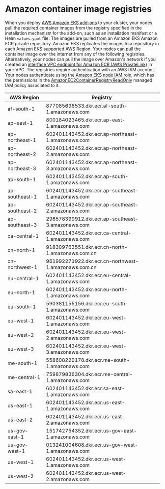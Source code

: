 # Amazon container image registries<a name="add-ons-images"></a>

When you deploy [AWS Amazon EKS add\-ons](eks-add-ons.md#workloads-add-ons-available-eks) to your cluster, your nodes pull the required container images from the registry specified in the installation mechanism for the add\-on, such as an installation manifest or a Helm `values.yaml` file\. The images are pulled from an Amazon EKS Amazon ECR private repository\. Amazon EKS replicates the images to a repository in each Amazon EKS supported AWS Region\. Your nodes can pull the container image over the internet from any of the following registries\. Alternatively, your nodes can pull the image over Amazon's network if you created an [interface VPC endpoint for Amazon ECR \(AWS PrivateLink\)](https://docs.aws.amazon.com/AmazonECR/latest/userguide/vpc-endpoints.html) in your VPC\. The registries require authentication with an AWS IAM account\. Your nodes authenticate using the [Amazon EKS node IAM role](create-node-role.md), which has the permissions in the [AmazonEC2ContainerRegistryReadOnly](https://console.aws.amazon.com/iam/home#/policies/arn:aws:iam::aws:policy/AmazonEC2ContainerRegistryReadOnly%24jsonEditor) managed IAM policy associated to it\.


| AWS Region | Registry | 
| --- | --- | 
| af\-south\-1 | 877085696533\.dkr\.ecr\.af\-south\-1\.amazonaws\.com | 
| ap\-east\-1 | 800184023465\.dkr\.ecr\.ap\-east\-1\.amazonaws\.com | 
| ap\-northeast\-1 | 602401143452\.dkr\.ecr\.ap\-northeast\-1\.amazonaws\.com | 
| ap\-northeast\-2 | 602401143452\.dkr\.ecr\.ap\-northeast\-2\.amazonaws\.com | 
| ap\-northeast\-3 | 602401143452\.dkr\.ecr\.ap\-northeast\-3\.amazonaws\.com | 
| ap\-south\-1 | 602401143452\.dkr\.ecr\.ap\-south\-1\.amazonaws\.com | 
| ap\-southeast\-1 | 602401143452\.dkr\.ecr\.ap\-southeast\-1\.amazonaws\.com | 
| ap\-southeast\-2 | 602401143452\.dkr\.ecr\.ap\-southeast\-2\.amazonaws\.com | 
| ap\-southeast\-3 | 296578399912\.dkr\.ecr\.ap\-southeast\-3\.amazonaws\.com | 
| ca\-central\-1 | 602401143452\.dkr\.ecr\.ca\-central\-1\.amazonaws\.com | 
| cn\-north\-1 | 918309763551\.dkr\.ecr\.cn\-north\-1\.amazonaws\.com\.cn | 
| cn\-northwest\-1 | 961992271922\.dkr\.ecr\.cn\-northwest\-1\.amazonaws\.com\.cn | 
| eu\-central\-1 | 602401143452\.dkr\.ecr\.eu\-central\-1\.amazonaws\.com | 
| eu\-north\-1 | 602401143452\.dkr\.ecr\.eu\-north\-1\.amazonaws\.com | 
| eu\-south\-1 | 590381155156\.dkr\.ecr\.eu\-south\-1\.amazonaws\.com | 
| eu\-west\-1 | 602401143452\.dkr\.ecr\.eu\-west\-1\.amazonaws\.com | 
| eu\-west\-2 | 602401143452\.dkr\.ecr\.eu\-west\-2\.amazonaws\.com | 
| eu\-west\-3 | 602401143452\.dkr\.ecr\.eu\-west\-3\.amazonaws\.com | 
| me\-south\-1 | 558608220178\.dkr\.ecr\.me\-south\-1\.amazonaws\.com | 
| me\-central\-1 | 759879836304\.dkr\.ecr\.me\-central\-1\.amazonaws\.com | 
| sa\-east\-1 | 602401143452\.dkr\.ecr\.sa\-east\-1\.amazonaws\.com | 
| us\-east\-1 | 602401143452\.dkr\.ecr\.us\-east\-1\.amazonaws\.com | 
| us\-east\-2 | 602401143452\.dkr\.ecr\.us\-east\-2\.amazonaws\.com | 
| us\-gov\-east\-1 | 151742754352\.dkr\.ecr\.us\-gov\-east\-1\.amazonaws\.com | 
| us\-gov\-west\-1 | 013241004608\.dkr\.ecr\.us\-gov\-west\-1\.amazonaws\.com | 
| us\-west\-1 | 602401143452\.dkr\.ecr\.us\-west\-1\.amazonaws\.com | 
| us\-west\-2 | 602401143452\.dkr\.ecr\.us\-west\-2\.amazonaws\.com | 